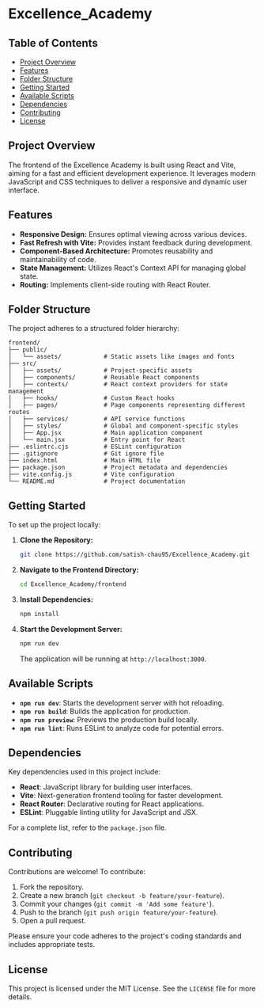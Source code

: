 # Excellence_Academy
## Table of Contents

- [Project Overview](#project-overview)
- [Features](#features)
- [Folder Structure](#folder-structure)
- [Getting Started](#getting-started)
- [Available Scripts](#available-scripts)
- [Dependencies](#dependencies)
- [Contributing](#contributing)
- [License](#license)

## Project Overview

The frontend of the Excellence Academy is built using React and Vite, aiming for a fast and efficient development experience. It leverages modern JavaScript and CSS techniques to deliver a responsive and dynamic user interface.

## Features

- **Responsive Design:** Ensures optimal viewing across various devices.
- **Fast Refresh with Vite:** Provides instant feedback during development.
- **Component-Based Architecture:** Promotes reusability and maintainability of code.
- **State Management:** Utilizes React's Context API for managing global state.
- **Routing:** Implements client-side routing with React Router.

## Folder Structure

The project adheres to a structured folder hierarchy:

```
frontend/
├── public/
│   └── assets/            # Static assets like images and fonts
├── src/
│   ├── assets/            # Project-specific assets
│   ├── components/        # Reusable React components
│   ├── contexts/          # React context providers for state management
│   ├── hooks/             # Custom React hooks
│   ├── pages/             # Page components representing different routes
│   ├── services/          # API service functions
│   ├── styles/            # Global and component-specific styles
│   ├── App.jsx            # Main application component
│   └── main.jsx           # Entry point for React
├── .eslintrc.cjs          # ESLint configuration
├── .gitignore             # Git ignore file
├── index.html             # Main HTML file
├── package.json           # Project metadata and dependencies
├── vite.config.js         # Vite configuration
└── README.md              # Project documentation
```

## Getting Started

To set up the project locally:

1. **Clone the Repository:**

   ```bash
   git clone https://github.com/satish-chau95/Excellence_Academy.git
   ```

2. **Navigate to the Frontend Directory:**

   ```bash
   cd Excellence_Academy/frontend
   ```

3. **Install Dependencies:**

   ```bash
   npm install
   ```

4. **Start the Development Server:**

   ```bash
   npm run dev
   ```

   The application will be running at `http://localhost:3000`.

## Available Scripts

- **`npm run dev`**: Starts the development server with hot reloading.
- **`npm run build`**: Builds the application for production.
- **`npm run preview`**: Previews the production build locally.
- **`npm run lint`**: Runs ESLint to analyze code for potential errors.

## Dependencies

Key dependencies used in this project include:

- **React**: JavaScript library for building user interfaces.
- **Vite**: Next-generation frontend tooling for faster development.
- **React Router**: Declarative routing for React applications.
- **ESLint**: Pluggable linting utility for JavaScript and JSX.

For a complete list, refer to the `package.json` file.

## Contributing

Contributions are welcome! To contribute:

1. Fork the repository.
2. Create a new branch (`git checkout -b feature/your-feature`).
3. Commit your changes (`git commit -m 'Add some feature'`).
4. Push to the branch (`git push origin feature/your-feature`).
5. Open a pull request.

Please ensure your code adheres to the project's coding standards and includes appropriate tests.

## License

This project is licensed under the MIT License. See the `LICENSE` file for more details. 
